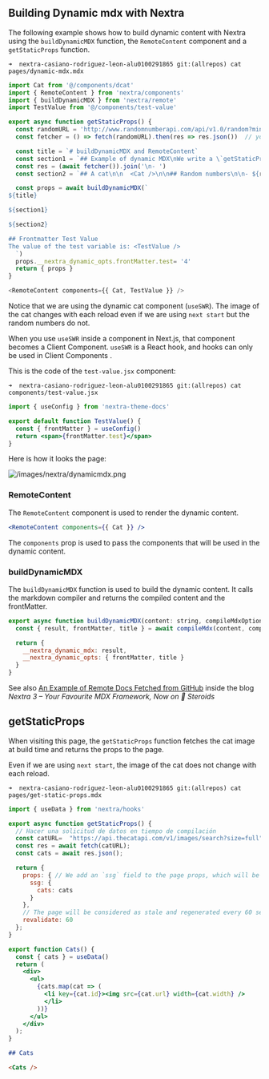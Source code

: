 ## Building Dynamic mdx with Nextra

The following example shows how to build dynamic content with Nextra using the `buildDynamicMDX` function, the `RemoteContent` component and 
a `getStaticProps` function.


`➜  nextra-casiano-rodriguez-leon-alu0100291865 git:(allrepos) cat pages/dynamic-mdx.mdx`

```js
import Cat from '@/components/dcat'
import { RemoteContent } from 'nextra/components'
import { buildDynamicMDX } from 'nextra/remote'
import TestValue from '@/components/test-value'

export async function getStaticProps() {
  const randomURL = 'http://www.randomnumberapi.com/api/v1.0/random?min=1&max=100&count=5' // if you move the fetcher function outside of the getStaticProps, 
  const fetcher = () => fetch(randomURL).then(res => res.json())  // you will get an error because fetcher is not defined

  const title = `# buildDynamicMDX and RemoteContent`
  const section1 = `## Example of dynamic MDX\nWe write a \`getStaticProps\` function to fetch the content of the \`mdx\` files and then we use \`RemoteContent\` and \`buildDynamicMDX\` to build the \`mdx\` content.` // Some fetched content
  const res = (await fetcher()).join('\n- ')
  const section2 = `## A cat\n\n  <Cat />\n\n## Random numbers\n\n- ${res}`   // More fetched content

  const props = await buildDynamicMDX(`
${title}

${section1}

${section2}

## Frontmatter Test Value
The value of the test variable is: <TestValue />
  `)
  props.__nextra_dynamic_opts.frontMatter.test= '4'
  return { props }
}

<RemoteContent components={{ Cat, TestValue }} />
```

Notice that we are using the dynamic cat component (`useSWR`).
The image of the cat changes with each reload even if we are using `next start` but the random numbers do not.

When you use `useSWR` inside a component in Next.js, that component becomes a Client Component. 
`useSWR` is a React hook, and hooks can only be used in Client Components .


This is the code of the `test-value.jsx` component:

`➜  nextra-casiano-rodriguez-leon-alu0100291865 git:(allrepos) cat components/test-value.jsx`

```jsx 
import { useConfig } from 'nextra-theme-docs'

export default function TestValue() {
  const { frontMatter } = useConfig()
  return <span>{frontMatter.test}</span>
}
```

Here is how it looks the page:

![/images/nextra/dynamicmdx.png](/images/nextra/dynamicmdx.png)

### RemoteContent

The `RemoteContent` component is used to render the dynamic content. 

```jsx
<RemoteContent components={{ Cat }} />
```

The `components` prop is used to pass the components that will be used in the dynamic content.

### buildDynamicMDX

The `buildDynamicMDX` function is used to build the dynamic content. It calls the markdown compiler
and returns the compiled content and the frontMatter.

```js
export async function buildDynamicMDX(content: string, compileMdxOptions) {
  const { result, frontMatter, title } = await compileMdx(content, compileMdxOptions)

  return {
    __nextra_dynamic_mdx: result,
    __nextra_dynamic_opts: { frontMatter, title }
  }
}
```

See also [An Example of Remote Docs Fetched from GitHub](https://the-guild.dev/blog/nextra-3#remote-docs-support) inside the blog 
*Nextra 3 – Your Favourite MDX Framework, Now on 🧪 Steroids*


## getStaticProps

When visiting this page, the `getStaticProps` function
fetches the cat image at build time and returns the props to the page.

Even if we are using `next start`, the image of the cat does not change with each reload.


`➜  nextra-casiano-rodriguez-leon-alu0100291865 git:(allrepos) cat pages/get-static-props.mdx`

```jsx
import { useData } from 'nextra/hooks'

export async function getStaticProps() {
  // Hacer una solicitud de datos en tiempo de compilación
  const catURL=  "https://api.thecatapi.com/v1/images/search?size=full"
  const res = await fetch(catURL);
  const cats = await res.json();

  return {
    props: { // We add an `ssg` field to the page props, which will be provided to the Nextra `useData` hook.
      ssg: {
        cats: cats
      }
    },
    // The page will be considered as stale and regenerated every 60 seconds.
    revalidate: 60
  };
}

export function Cats() {
  const { cats } = useData()
  return (
    <div>
      <ul>
        {cats.map(cat => (
          <li key={cat.id}><img src={cat.url} width={cat.width} />
          </li>
        ))}
      </ul>
    </div>
  );
}
```

````md
## Cats

<Cats />

````
